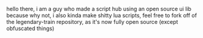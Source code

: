 hello there,
i am a guy who made a script hub using an open source ui lib because why not,
i also kinda make shitty lua scripts,
feel free to fork off of the legendary-train repository, as it's now fully open source (except obfuscated things)

